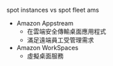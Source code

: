 
spot instances vs spot fleet
ams

+ Amazon Appstream 
	+ 在雲端安全傳輸桌面應用程式
	+ 滿足遠端員工受管理需求
+ Amazon WorkSpaces
	+ 虛擬桌面服務
	